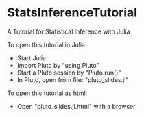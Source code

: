 # StatsInferenceTutorial
A Tutorial for Statistical Inference with Julia

To open this tutorial in Julia:
- Start Julia
- Import Pluto by "using Pluto"
- Start a Pluto session by "Pluto.run()"
- In Pluto, open from file: "pluto_slides.jl"

To open this tutorial as html:
- Open "pluto_slides.jl.html" with a browser
